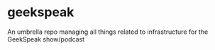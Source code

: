 # geekspeak
An umbrella repo managing all things related to infrastructure for the GeekSpeak show/podcast

